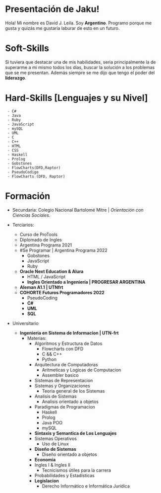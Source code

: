 # Presentación de Jaku!

Hola! Mi nombre es David J. Leila. Soy **Argentino**. Programo porque me gusta y quizás me gustaría laburar de esto en un futuro.


# Soft-Skills

Si tuviera que destacar una de mis habilidades, seria principalmente la de superarme a mi mismo todos los días, buscar la solución a los problemas que se me presentan. Además siempre se me dijo que tengo el poder del **liderazgo**. 
# Hard-Skills [Lenguajes y su Nivel]
	 - C#
	 - Java
	 - Ruby
	 - JavaScript
	 - mySQL
	 - UML
	 - C
	 - C++
	 - HTML
	 - CSS
	 - Haskell
	 - Prolog
	 - Gobstones
	 - FlowCharts(DFD,Raptor)
	 - PseudoCodigo
	 - FlowCharts (DFD, Raptor)
# Formación
 - Secundaria: Colegio Nacional Bartolomé Mitre | *Orientación con Ciencias Sociales.*
	
- Terciarios:
	- Curso de ProTools
	- Diplomado de Ingles
	- Argentina Programa 2021
	- #Se Programar | Argentina Programa 2022
		- Gobstones
		- JavaScript
		- Ruby
	- **Oracle Next Education & Alura**
		- HTML / JavaScript
		- **Ingles Orientado a Ingeniería | PROGRESAR ARGENTINA**
	- **Aleman A1.1 | UTNfrt**
	- **COHORTE Futuros Programadores 2022**
		- PseudoCoding
		- **C#**
		- **UML**
		- **SQL**
- Universitario
	- **Ingenieria en Sistema de Informacion | UTN-frt**
		- Materias:
			- Algoritmos y Estructura de Datos
				- Flowcharts con DFD
				- C && C++
				- Python
			- Arquitectura de Computadoras
				- Aritmeticas y Logicas de Computacion
				- Assembler basico
			- Sistemas de Representacion
			- Sistemas y Organizaciones
				- Teoria general de los Sistemas
			- Analisis de Sistemas
				- Analisis orientado a objetos
			- Paradigmas de Programacion
				- Haskell
				- Prolog
				- Java POO
				- mySQL
			- **Sintaxis y Semantica de Los Lenguajes**
			- Sistemas Operativos
				- Uso de Linux
			- **Diseño de Sistemas**
				- Diseño orientado a objetos
			- **Economia**
			- Ingles I & Ingles II
				- Tecnicismos útiles para la carrera
			- Probabilidades y Estadísticas
			- **Legislacion**
				- Derecho Informático e Informática Jurídica
